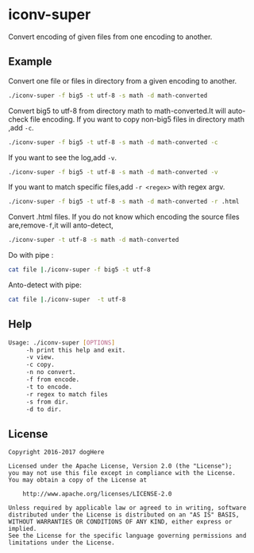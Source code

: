 # iconv-super
Convert encoding of given files from one encoding to another.


## Example

Convert one file or files in directory from a given encoding to another.

```bash
./iconv-super -f big5 -t utf-8 -s math -d math-converted
```
Convert big5 to utf-8 from directory math to math-converted.It will auto-check file encoding.
If you want to copy non-big5 files in directory math ,add `-c`. 

```bash
./iconv-super -f big5 -t utf-8 -s math -d math-converted -c
```

If you want to see the log,add `-v`. 

```bash
./iconv-super -f big5 -t utf-8 -s math -d math-converted -v
```

If you want to match specific files,add `-r <regex>` with regex argv.

```bash
./iconv-super -f big5 -t utf-8 -s math -d math-converted -r .html
```
Convert .html files.
If you do not know which encoding the source files are,remove`-f`,it will anto-detect,

```bash
./iconv-super -t utf-8 -s math -d math-converted
```

Do with pipe : 
```bash
cat file |./iconv-super -f big5 -t utf-8 
```
Anto-detect with pipe:

```bash
cat file |./iconv-super  -t utf-8 
```


## Help

```bash
Usage: ./iconv-super [OPTIONS] 
     -h print this help and exit.
     -v view.
     -c copy.
     -n no convert.
     -f from encode.
     -t to encode.
     -r regex to match files
     -s from dir.
     -d to dir.
```

## License 

```
Copyright 2016-2017 dogHere

Licensed under the Apache License, Version 2.0 (the "License");
you may not use this file except in compliance with the License.
You may obtain a copy of the License at

    http://www.apache.org/licenses/LICENSE-2.0

Unless required by applicable law or agreed to in writing, software
distributed under the License is distributed on an "AS IS" BASIS,
WITHOUT WARRANTIES OR CONDITIONS OF ANY KIND, either express or implied.
See the License for the specific language governing permissions and
limitations under the License.
```
